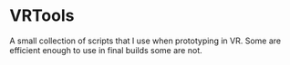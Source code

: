 # VRTools
A small collection of scripts that I use when prototyping in VR. Some are efficient enough to use in final builds some are not. 
